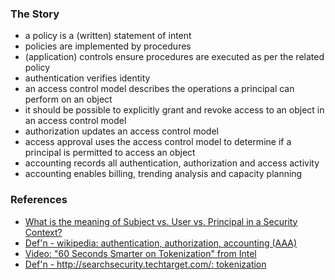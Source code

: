 ### The Story
* a policy is a (written) statement of intent
* policies are implemented by procedures
* (application) controls ensure procedures are executed as per the related policy
* authentication verifies identity
* an access control model describes the operations a principal can perform on an object
* it should be possible to explicitly grant and revoke access to an object in an access control model
* authorization updates an access control model
* access approval uses the access control model to determine if a principal is permitted to access an object
* accounting records all authentication, authorization and access activity
* accounting enables billing, trending analysis and capacity planning

### References
* [What is the meaning of Subject vs. User vs. Principal in a Security Context?](http://stackoverflow.com/questions/4989063/what-is-the-meaning-of-subject-vs-user-vs-principal-in-a-security-context)
* [Def'n - wikipedia: authentication, authorization, accounting (AAA)](http://en.wikipedia.org/wiki/AAA_protocol)
* [Video: "60 Seconds Smarter on Tokenization" from Intel](https://www.youtube.com/watch?feature=player_embedded&v=-DqCtdc30LY)
* [Def'n - http://searchsecurity.techtarget.com/: tokenization](http://searchsecurity.techtarget.com/definition/tokenization)
